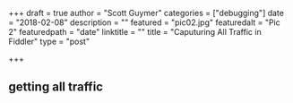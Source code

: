 +++
draft = true
author = "Scott Guymer"
categories = ["debugging"]
date = "2018-02-08"
description = ""
featured = "pic02.jpg"
featuredalt = "Pic 2"
featuredpath = "date"
linktitle = ""
title = "Caputuring All Traffic in Fiddler"
type = "post"

+++

## getting all traffic